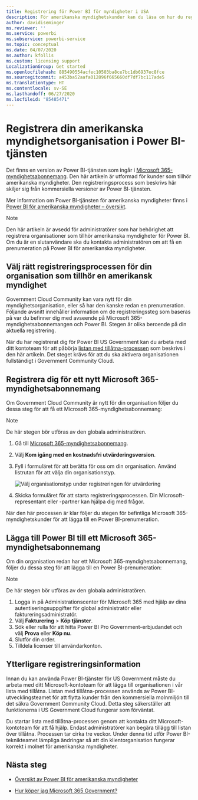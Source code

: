 ```yaml
---
title: Registrering för Power BI för myndigheter i USA
description: För amerikanska myndighetskunder kan du läsa om hur du registrerar dig för Power BI för Government Community Cloud.
author: davidiseminger
ms.reviewer: ''
ms.service: powerbi
ms.subservice: powerbi-service
ms.topic: conceptual
ms.date: 04/07/2020
ms.author: kfollis
ms.custom: licensing support
LocalizationGroup: Get started
ms.openlocfilehash: 885490554acfec10503ba8ce7bc1db6937ec8fce
ms.sourcegitcommit: a453ba52aafa012896f665660df7df7bc117ade5
ms.translationtype: HT
ms.contentlocale: sv-SE
ms.lasthandoff: 06/27/2020
ms.locfileid: "85485471"
---
```

# <a name="enroll-your-us-government-organization-in-the-power-bi-service"></a>Registrera din amerikanska myndighetsorganisation i Power BI-tjänsten

Det finns en version av Power BI-tjänsten som ingår i [Microsoft 365-myndighetsabonnemang](https://www.microsoft.com/microsoft-365/government/compare-office-365-government-plans?rtc=1). Den här artikeln är utformad för kunder som tillhör amerikanska myndigheter. Den registreringsprocess som beskrivs här skiljer sig från kommersiella versioner av Power BI-tjänsten.

Mer information om Power BI-tjänsten för amerikanska myndigheter finns i [Power BI för amerikanska myndigheter – översikt](service-govus-overview.md).

> [!NOTE]
> Den här artikeln är avsedd för administratörer som har behörighet att registrera organisationer som tillhör amerikanska myndigheter för Power BI. Om du är en slutanvändare ska du kontakta administratören om att få en prenumeration på Power BI för amerikanska myndigheter.
> 
> 

## <a name="select-the-right-sign-up-process-for-your-us-government-organization"></a>Välj rätt registreringsprocessen för din organisation som tillhör en amerikansk myndighet

Government Cloud Community kan vara nytt för din myndighetsorganisation, eller så har den kanske redan en prenumeration. Följande avsnitt innehåller information om de registreringssteg som baseras på var du befinner dig med avseende på Microsoft 365-myndighetsabonnemangen och Power BI. Stegen är olika beroende på din aktuella registrering.

När du har registrerat dig för Power BI US Government kan du arbeta med ditt kontoteam för att påbörja [listan med tillåtna-processen](#additional-signup-information) som beskrivs i den här artikeln. Det steget krävs för att du ska aktivera organisationen fullständigt i Government Community Cloud.

## <a name="sign-up-for-a-new-microsoft-365-government-plan"></a>Registrera dig för ett nytt Microsoft 365-myndighetsabonnemang

Om Government Cloud Community är nytt för din organisation följer du dessa steg för att få ett Microsoft 365-myndighetsabonnemang:

> [!NOTE]
> De här stegen bör utföras av den globala administratören.
>

1. Gå till [Microsoft 365-myndighetsabonnemang](https://products.office.com/government/office-365-web-services-for-government).
2. Välj **Kom igång med en kostnadsfri utvärderingsversion**.
3. Fyll i formuläret för att berätta för oss om din organisation. Använd listrutan för att välja din organisationstyp.

   ![Välj organisationstyp under registreringen för utvärdering](media/service-govus-signup/gcc-trial-signup.png)

4. Skicka formuläret för att starta registreringsprocessen. Din Microsoft-representant eller -partner kan hjälpa dig med frågor.

När den här processen är klar följer du stegen för befintliga Microsoft 365-myndighetskunder för att lägga till en Power BI-prenumeration.

## <a name="add-power-bi-to-a-microsoft-365-government-plan"></a>Lägga till Power BI till ett Microsoft 365-myndighetsabonnemang

Om din organisation redan har ett Microsoft 365-myndighetsabonnemang, följer du dessa steg för att lägga till en Power BI-prenumeration:

> [!NOTE]
> De här stegen bör utföras av den globala administratören.
> 
> 

1. Logga in på Administrationscenter för Microsoft 365 med hjälp av dina autentiseringsuppgifter för global administratör eller faktureringsadministratör.
2. Välj **Fakturering** > **Köp tjänster**.
4. Sök eller rulla för att hitta Power BI Pro Government-erbjudandet och välj **Prova** eller **Köp nu**.
5. Slutför din order.
6. Tilldela licenser till användarkonton.

## <a name="additional-signup-information"></a>Ytterligare registreringsinformation

Innan du kan använda Power BI-tjänster för US Government måste du arbeta med ditt Microsoft-kontoteam för att lägga till organisationen i vår lista med tillåtna. Listan med tillåtna-processen används av Power BI-utvecklingsteamet för att flytta kunder från den kommersiella molnmiljön till det säkra Government Community Cloud. Detta steg säkerställer att funktionerna i US Government Cloud fungerar som förväntat. 

Du startar lista med tillåtna-processen genom att kontakta ditt Microsoft-kontoteam för att få hjälp. Endast administratörer kan begära tillägg till listan över tillåtna. Processen tar cirka tre veckor. Under denna tid utför Power BI-teknikteamet lämpliga ändringar så att din klientorganisation fungerar korrekt i molnet för amerikanska myndigheter.


## <a name="next-steps"></a>Nästa steg

* [Översikt av Power BI för amerikanska myndigheter](service-govus-overview.md)
- [Hur köper jag Microsoft 365 Government?](https://docs.microsoft.com/office365/servicedescriptions/office-365-platform-service-description/office-365-us-government/microsoft-365-government-how-to-buy#how-do-i-buy-microsoft-365-government)